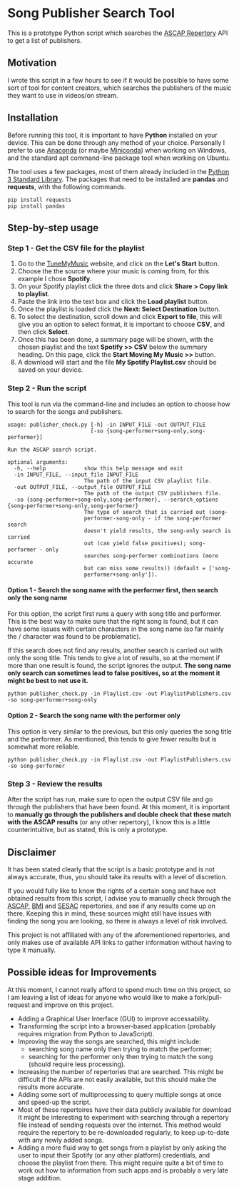 # Song Publisher Search Tool

This is a prototype Python script which searches the [ASCAP Repertory](https://www.ascap.com/repertory#/) API to get a list of publishers.

## Motivation

I wrote this script in a few hours to see if it would be possible to have some sort of tool for content creators, which searches the publishers of the music they want to use in videos/on stream.

## Installation

Before running this tool, it is important to have **Python** installed on your device. This can be done through any method of your choice. Personally I prefer to use [Anaconda](https://www.anaconda.com/) (or maybe [Miniconda](https://docs.conda.io/en/latest/miniconda.html)) when working on Windows, and the standard apt command-line package tool when working on Ubuntu.

The tool uses a few packages, most of them already included in the [Python 3 Standard Library](https://docs.python.org/3/library/). The packages that need to be installed are **pandas** and **requests**, with the following commands.

```
pip install requests
pip install pandas
```

## Step-by-step usage

### Step 1 - Get the CSV file for the playlist

1. Go to the [TuneMyMusic](https://www.tunemymusic.com/) website, and click on the **Let's Start** button.
2. Choose the the source where your music is coming from, for this example I chose **Spotify**.
3. On your Spotify playlist click the three dots and click **Share > Copy link to playlist**.
4. Paste the link into the text box and click the **Load playlist** button.
5. Once the playlist is loaded click the **Next: Select Destination** button.
6. To select the destination, scroll down and click **Export to file**, this will give you an option to select format, it is important to choose **CSV**, and then click **Select**.
7. Once this has been done, a summary page will be shown, with the chosen playlist and the text **Spotify >> CSV** below the summary heading. On this page, click the **Start Moving My Music >>** button.
8. A download will start and the file **My Spotify Playlist.csv** should be saved on your device.

### Step 2 - Run the script

This tool is run via the command-line and includes an option to choose how to search for the songs and publishers.

```
usage: publisher_check.py [-h] -in INPUT_FILE -out OUTPUT_FILE
                          [-so {song-performer+song-only,song-performer}]

Run the ASCAP search script.

optional arguments:
  -h, --help            show this help message and exit
  -in INPUT_FILE, --input_file INPUT_FILE
                        The path of the input CSV playlist file.
  -out OUTPUT_FILE, --output_file OUTPUT_FILE
                        The path of the output CSV publishers file.
  -so {song-performer+song-only,song-performer}, --serarch_options {song-performer+song-only,song-performer}
                        The type of search that is carried out (song-
                        performer-song-only - if the song-performer search
                        doesn't yield results, the song-only search is carried
                        out (can yield false positives); song-performer - only
                        searches song-performer combinations (more accurate
                        but can miss some results)) (default = ['song-
                        performer+song-only']).
```

#### Option 1 - Search the song name with the performer first, then search only the song name

For this option, the script first runs a query with song title and performer. This is the best way to make sure that the right song is found, but it can have some issues with certain characters in the song name (so far mainly the / character was found to be problematic).

If this search does not find any results, another search is carried out with only the song title. This tends to give a lot of results, so at the moment if more than one result is found, the script ignores the output. **The song name only search can sometimes lead to false positives, so at the moment it might be best to not use it.**

```
python publisher_check.py -in Playlist.csv -out PlaylistPublishers.csv -so song-performer+song-only
```

#### Option 2 - Search the song name with the performer only

This option is very similar to the previous, but this only queries the song title and the performer. As mentioned, this tends to give fewer results but is somewhat more reliable.

```
python publisher_check.py -in Playlist.csv -out PlaylistPublishers.csv -so song-performer
```

### Step 3 - Review the results

After the script has run, make sure to open the output CSV file and go through the publishers that have been found. At this moment, it is important to **manually go through the publishers and double check that these match with the ASCAP results** (or any other repertory), I know this is a little counterintuitive, but as stated, this is only a prototype.

## Disclaimer

It has been stated clearly that the script is a basic prototype and is not always accurate, thus, you should take its results with a level of discretion.

If you would fully like to know the rights of a certain song and have not obtained results from this script, I advise you to manually check through the [ASCAP](https://www.ascap.com/repertory#/), [BMI](https://repertoire.bmi.com/) and [SESAC](https://www.sesac.com/repertory/search) repertories, and see if any results come up on there. Keeping this in mind, these sources might still have issues with finding the song you are looking, so there is always a level of risk involved.

This project is not affiliated with any of the aforementioned repertories, and only makes use of available API links to gather information without having to type it manually.

## Possible ideas for Improvements

At this moment, I cannot really afford to spend much time on this project, so I am leaving a list of ideas for anyone who would like to make a fork/pull-request and improve on this project.

- Adding a Graphical User Interface (GUI) to improve accessability.
- Transforming the script into a browser-based application (probably requires migration from Python to JavaScript).
- Improving the way the songs are searched, this might include:
  - searching song name only then trying to match the performer;
  - searching for the performer only then trying to match the song (should require less processing).
- Increasing the number of repertories that are searched. This might be difficult if the APIs are not easily available, but this should make the results more accurate.
- Adding some sort of multiprocessing to query multiple songs at once and speed-up the script.
- Most of these repertoires have their data publicly available for download It might be interesting to experiment with searching through a repertory file instead of sending requests over the internet. This method would require the repertory to be re-downloaded regularly, to keep up-to-date with any newly added songs.
- Adding a more fluid way to get songs from a playlist by only asking the user to input their Spotify (or any other platform) credentials, and choose the playlist from there. This might require quite a bit of time to work out how to information from such apps and is probably a very late stage addition.
